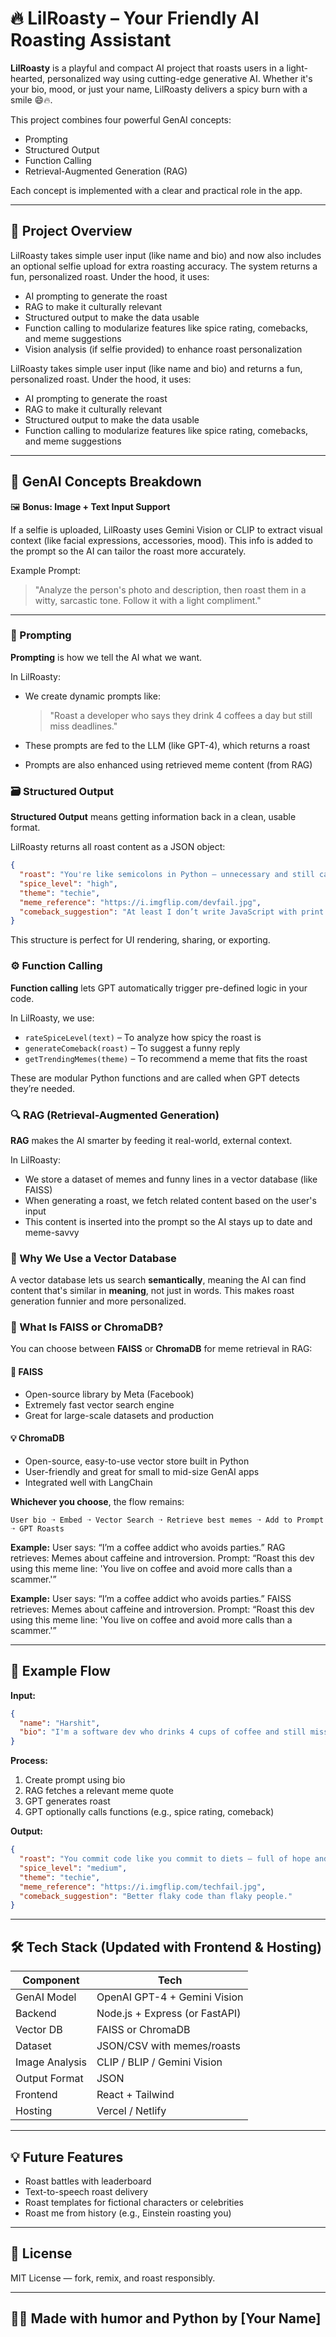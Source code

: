 # 🔥 LilRoasty – Your Friendly AI Roasting Assistant

**LilRoasty** is a playful and compact AI project that roasts users in a light-hearted, personalized way using cutting-edge generative AI. Whether it's your bio, mood, or just your name, LilRoasty delivers a spicy burn with a smile 😄🔥.

This project combines four powerful GenAI concepts:

* Prompting
* Structured Output
* Function Calling
* Retrieval-Augmented Generation (RAG)

Each concept is implemented with a clear and practical role in the app.

---

## 🌟 Project Overview

LilRoasty takes simple user input (like name and bio) and now also includes an optional selfie upload for extra roasting accuracy. The system returns a fun, personalized roast. Under the hood, it uses:

* AI prompting to generate the roast
* RAG to make it culturally relevant
* Structured output to make the data usable
* Function calling to modularize features like spice rating, comebacks, and meme suggestions
* Vision analysis (if selfie provided) to enhance roast personalization

LilRoasty takes simple user input (like name and bio) and returns a fun, personalized roast. Under the hood, it uses:

* AI prompting to generate the roast
* RAG to make it culturally relevant
* Structured output to make the data usable
* Function calling to modularize features like spice rating, comebacks, and meme suggestions

---

## 🚀 GenAI Concepts Breakdown

🖼️ **Bonus: Image + Text Input Support**

If a selfie is uploaded, LilRoasty uses Gemini Vision or CLIP to extract visual context (like facial expressions, accessories, mood). This info is added to the prompt so the AI can tailor the roast more accurately.

Example Prompt:

> "Analyze the person's photo and description, then roast them in a witty, sarcastic tone. Follow it with a light compliment."

---

### 🧠 Prompting

**Prompting** is how we tell the AI what we want.

In LilRoasty:

* We create dynamic prompts like:

  > "Roast a developer who says they drink 4 coffees a day but still miss deadlines."
* These prompts are fed to the LLM (like GPT-4), which returns a roast
* Prompts are also enhanced using retrieved meme content (from RAG)

### 🗃️ Structured Output

**Structured Output** means getting information back in a clean, usable format.

LilRoasty returns all roast content as a JSON object:

```json
{
  "roast": "You're like semicolons in Python — unnecessary and still causing errors.",
  "spice_level": "high",
  "theme": "techie",
  "meme_reference": "https://i.imgflip.com/devfail.jpg",
  "comeback_suggestion": "At least I don’t write JavaScript with print statements."
}
```

This structure is perfect for UI rendering, sharing, or exporting.

### ⚙️ Function Calling

**Function calling** lets GPT automatically trigger pre-defined logic in your code.

In LilRoasty, we use:

* `rateSpiceLevel(text)` – To analyze how spicy the roast is
* `generateComeback(roast)` – To suggest a funny reply
* `getTrendingMemes(theme)` – To recommend a meme that fits the roast

These are modular Python functions and are called when GPT detects they’re needed.

### 🔍 RAG (Retrieval-Augmented Generation)

**RAG** makes the AI smarter by feeding it real-world, external context.

In LilRoasty:

* We store a dataset of memes and funny lines in a vector database (like FAISS)
* When generating a roast, we fetch related content based on the user's input
* This content is inserted into the prompt so the AI stays up to date and meme-savvy

### 🧠 Why We Use a Vector Database

A vector database lets us search **semantically**, meaning the AI can find content that's similar in **meaning**, not just in words.
This makes roast generation funnier and more personalized.

### 🔎 What Is FAISS or ChromaDB?

You can choose between **FAISS** or **ChromaDB** for meme retrieval in RAG:

#### 🧠 FAISS

* Open-source library by Meta (Facebook)
* Extremely fast vector search engine
* Great for large-scale datasets and production

#### 💡 ChromaDB

* Open-source, easy-to-use vector store built in Python
* User-friendly and great for small to mid-size GenAI apps
* Integrated well with LangChain

**Whichever you choose**, the flow remains:

```
User bio ➝ Embed ➝ Vector Search ➝ Retrieve best memes ➝ Add to Prompt ➝ GPT Roasts
```

**Example:**
User says: “I’m a coffee addict who avoids parties.”
RAG retrieves: Memes about caffeine and introversion.
Prompt: “Roast this dev using this meme line: 'You live on coffee and avoid more calls than a scammer.'”

**Example:**
User says: “I’m a coffee addict who avoids parties.”
FAISS retrieves: Memes about caffeine and introversion.
Prompt: “Roast this dev using this meme line: 'You live on coffee and avoid more calls than a scammer.'”

---

## 🧪 Example Flow

**Input:**

```json
{
  "name": "Harshit",
  "bio": "I'm a software dev who drinks 4 cups of coffee and still misses deadlines."
}
```

**Process:**

1. Create prompt using bio
2. RAG fetches a relevant meme quote
3. GPT generates roast
4. GPT optionally calls functions (e.g., spice rating, comeback)

**Output:**

```json
{
  "roast": "You commit code like you commit to diets — full of hope and empty results.",
  "spice_level": "medium",
  "theme": "techie",
  "meme_reference": "https://i.imgflip.com/techfail.jpg",
  "comeback_suggestion": "Better flaky code than flaky people."
}
```

---

## 🛠 Tech Stack (Updated with Frontend & Hosting)

| Component      | Tech                           |
| -------------- | ------------------------------ |
| GenAI Model    | OpenAI GPT-4 + Gemini Vision   |
| Backend        | Node.js + Express (or FastAPI) |
| Vector DB      | FAISS or ChromaDB              |
| Dataset        | JSON/CSV with memes/roasts     |
| Image Analysis | CLIP / BLIP / Gemini Vision    |
| Output Format  | JSON                           |
| Frontend       | React + Tailwind               |
| Hosting        | Vercel / Netlify               |

---

## 💡 Future Features

* Roast battles with leaderboard
* Text-to-speech roast delivery
* Roast templates for fictional characters or celebrities
* Roast me from history (e.g., Einstein roasting you)

---

## 📜 License

MIT License — fork, remix, and roast responsibly.

---

## 👨‍💻 Made with humor and Python by \[Your Name]
